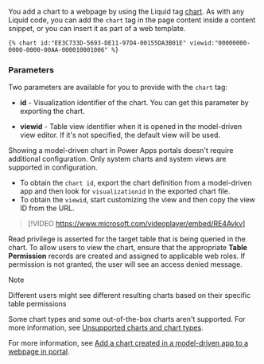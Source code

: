 You add a chart to a webpage by using the Liquid tag [chart](/learn/modules/liquid-template-language/?azure-portal=true). As with any Liquid code, you can add the `chart` tag in the page content inside a content snippet, or you can insert it as part of a web template.

```twig
{% chart id:"EE3C733D-5693-DE11-97D4-00155DA3B01E" viewid:"00000000-0000-0000-00AA-000010001006" %}
```

### Parameters

Two parameters are available for you to provide with the `chart` tag:

- **id** - Visualization identifier of the chart. You can get this parameter by exporting the chart.

- **viewid** - Table view identifier when it is opened in the model-driven view editor. If it's not specified, the default view will be used.

Showing a model-driven chart in Power Apps portals doesn't require additional configuration. Only system charts and system views are supported in configuration.

- To obtain the `chart id`, export the chart definition from a model-driven app and then look for `visualizationid` in the exported chart file.
- To obtain the `viewid`, start customizing the view and then copy the view ID from the URL.

> [!VIDEO https://www.microsoft.com/videoplayer/embed/RE4Avkv]

Read privilege is asserted for the target table that is being queried in the chart. To allow users to view the chart, ensure that the appropriate **Table Permission** records are created and assigned to applicable web roles. If permission is not granted, the user will see an access denied message.

> [!NOTE]
> Different users might see different resulting charts based on their specific table permissions

Some chart types and some out-of-the-box charts aren't supported. For more information, see [Unsupported charts and chart types](/powerapps/maker/portals/configure/add-chart?azure-portal=true#unsupported-charts-and-chart-types).

For more information, see [Add a chart created in a model-driven app to a webpage in portal](/powerapps/maker/portals/configure/add-chart/?azure-portal=true).
